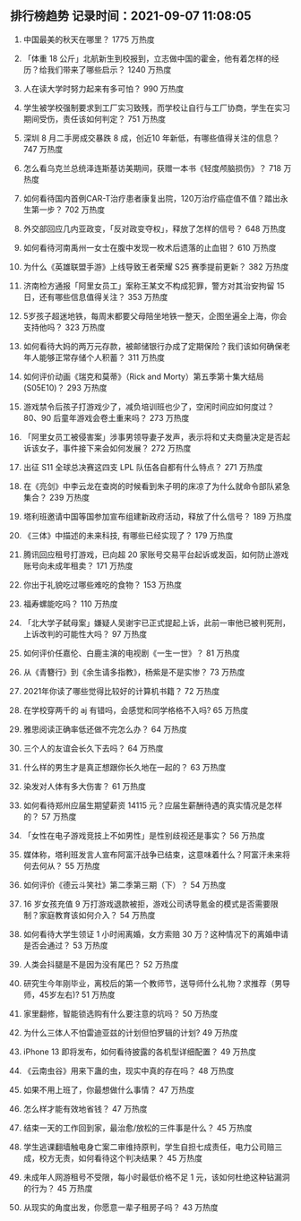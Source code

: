 
## 排行榜趋势 记录时间：2021-09-07 11:08:05
  
  1. 中国最美的秋天在哪里？ 1775 万热度
    
  2. 「体重 18 公斤」北航新生到校报到，立志做中国的霍金，他有着怎样的经历？给我们带来了哪些启示？ 1240 万热度
    
  3. 人在读大学时努力起来有多可怕？ 990 万热度
    
  4. 学生被学校强制要求到工厂实习致残，而学校让自行与工厂协商，学生在实习期间受伤，责任该如何判定？ 751 万热度
    
  5. 深圳 8 月二手房成交暴跌 8 成，创近10 年新低，有哪些值得关注的信息？ 747 万热度
    
  6. 怎么看乌克兰总统泽连斯基访美期间，获赠一本书《轻度颅脑损伤》？ 718 万热度
    
  7. 如何看待国内首例CAR-T治疗患者康复出院，120万治疗癌症值不值？踏出永生第一步？ 702 万热度
    
  8. 外交部回应几内亚政变，「反对政变夺权」，释放了怎样的信号？ 648 万热度
    
  9. 如何看待河南禹州一女士在腹中发现一枚术后遗落的止血钳？ 610 万热度
    
  10. 为什么《英雄联盟手游》上线导致王者荣耀 S25 赛季提前更新？ 382 万热度
    
  11. 济南检方通报「阿里女员工」案称王某文不构成犯罪，警方对其治安拘留 15 日，还有哪些信息值得关注？ 353 万热度
    
  12. 5岁孩子超迷地铁，每周末都要父母陪坐地铁一整天，企图坐遍全上海，你会支持他吗？ 323 万热度
    
  13. 如何看待大妈的两万元存款，被邮储银行办成了定期保险？我们该如何确保老年人能够正常存储个人积蓄？ 311 万热度
    
  14. 如何评价动画《瑞克和莫蒂》（Rick and Morty）第五季第十集大结局(S05E10)？ 293 万热度
    
  15. 游戏禁令后孩子打游戏少了，减负培训班也少了，空闲时间应如何度过？ 80、90 后童年游戏会卷土重来吗？ 273 万热度
    
  16. 「阿里女员工被侵害案」涉事男领导妻子发声，表示将和丈夫商量决定是否起诉该女子，事件接下来会如何发展？ 272 万热度
    
  17. 出征 S11 全球总决赛这四支 LPL 队伍各自都有什么特点？ 271 万热度
    
  18. 在《亮剑》中李云龙在查岗的时候看到朱子明的床凉了为什么就命令部队紧急集合？ 239 万热度
    
  19. 塔利班邀请中国等国参加宣布组建新政府活动，释放了什么信号？ 189 万热度
    
  20. 《三体》中描述的未来科技, 有哪些已经实现了？ 179 万热度
    
  21. 腾讯回应租号打游戏，已向超 20 家账号交易平台起诉或发函，如何防止游戏账号向未成年租卖？ 171 万热度
    
  22. 你出于礼貌吃过哪些难吃的食物？ 153 万热度
    
  23. 福寿螺能吃吗？ 110 万热度
    
  24. 「北大学子弑母案」嫌疑人吴谢宇已正式提起上诉，此前一审他已被判死刑，上诉改判的可能性大吗？ 97 万热度
    
  25. 如何评价任嘉伦、白鹿主演的电视剧《一生一世》？ 81 万热度
    
  26. 从《青簪行》到《余生请多指教》，杨紫是不是实惨？ 73 万热度
    
  27. 2021年你读了哪些觉得比较好的计算机书籍？ 72 万热度
    
  28. 在学校穿两千的 aj 有错吗，会感觉和同学格格不入吗? 65 万热度
    
  29. 雅思阅读正确率低还做不完怎么办？ 64 万热度
    
  30. 三个人的友谊会长久下去吗？ 64 万热度
    
  31. 什么样的男生才是真正想跟你长久地在一起的？ 63 万热度
    
  32. 染发对人体有多大伤害？ 61 万热度
    
  33. 如何看待郑州应届生期望薪资 14115 元？应届生薪酬待遇的真实情况是怎样的？ 57 万热度
    
  34. 「女性在电子游戏竞技上不如男性」是性别歧视还是事实？ 56 万热度
    
  35. 媒体称，塔利班发言人宣布阿富汗战争已结束，这意味着什么？阿富汗未来将何去何从？ 55 万热度
    
  36. 如何评价《德云斗笑社》第二季第三期（下）？ 54 万热度
    
  37. 16 岁女孩充值 9 万打游戏退款被拒，游戏公司诱导氪金的模式是否需要限制？家庭教育该如何介入？ 54 万热度
    
  38. 如何看待大学生领证 1 小时闹离婚，女方索赔 30 万？这种情况下的离婚申请是否会通过？ 53 万热度
    
  39. 人类会抖腿是不是因为没有尾巴？ 52 万热度
    
  40. 研究生今年刚毕业，离校后的第一个教师节，送导师什么礼物？求推荐（男导师，45岁左右)? 51 万热度
    
  41. 家里翻修，智能锁选购有什么要注意的坑吗？ 50 万热度
    
  42. 为什么三体人不怕雷迪亚兹的计划但怕罗辑的计划? 49 万热度
    
  43. iPhone 13 即将发布，如何看待披露的各机型详细配置？ 49 万热度
    
  44. 《云南虫谷》用来下蛊的虫，现实中真的存在吗？ 48 万热度
    
  45. 如果不用上班了，你最想做什么事情？ 47 万热度
    
  46. 怎么样才能有效地省钱？ 47 万热度
    
  47. 结束一天的工作回到家，最治愈/放松的三件事是什么？ 45 万热度
    
  48. 学生逃课翻墙触电身亡案二审维持原判，学生自担七成责任，电力公司赔三成，校方无责，如何看待这个判决结果？ 45 万热度
    
  49. 未成年人网游租号不受限，每小时最低价格不足 1 元，该如何杜绝这种钻漏洞的行为？ 45 万热度
    
  50. 从现实的角度出发，你愿意一辈子租房子吗？ 43 万热度
    